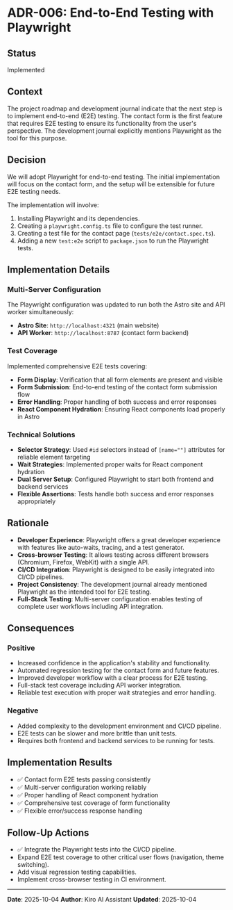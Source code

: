 # ADR-006: End-to-End Testing with Playwright

## Status
Implemented

## Context
The project roadmap and development journal indicate that the next step is to implement end-to-end (E2E) testing. The contact form is the first feature that requires E2E testing to ensure its functionality from the user's perspective. The development journal explicitly mentions Playwright as the tool for this purpose.

## Decision
We will adopt Playwright for end-to-end testing. The initial implementation will focus on the contact form, and the setup will be extensible for future E2E testing needs.

The implementation will involve:
1.  Installing Playwright and its dependencies.
2.  Creating a `playwright.config.ts` file to configure the test runner.
3.  Creating a test file for the contact page (`tests/e2e/contact.spec.ts`).
4.  Adding a new `test:e2e` script to `package.json` to run the Playwright tests.

## Implementation Details

### Multi-Server Configuration
The Playwright configuration was updated to run both the Astro site and API worker simultaneously:
- **Astro Site**: `http://localhost:4321` (main website)
- **API Worker**: `http://localhost:8787` (contact form backend)

### Test Coverage
Implemented comprehensive E2E tests covering:
- **Form Display**: Verification that all form elements are present and visible
- **Form Submission**: End-to-end testing of the contact form submission flow
- **Error Handling**: Proper handling of both success and error responses
- **React Component Hydration**: Ensuring React components load properly in Astro

### Technical Solutions
- **Selector Strategy**: Used `#id` selectors instead of `[name=""]` attributes for reliable element targeting
- **Wait Strategies**: Implemented proper waits for React component hydration
- **Dual Server Setup**: Configured Playwright to start both frontend and backend services
- **Flexible Assertions**: Tests handle both success and error responses appropriately

## Rationale
- **Developer Experience**: Playwright offers a great developer experience with features like auto-waits, tracing, and a test generator.
- **Cross-browser Testing**: It allows testing across different browsers (Chromium, Firefox, WebKit) with a single API.
- **CI/CD Integration**: Playwright is designed to be easily integrated into CI/CD pipelines.
- **Project Consistency**: The development journal already mentioned Playwright as the intended tool for E2E testing.
- **Full-Stack Testing**: Multi-server configuration enables testing of complete user workflows including API integration.

## Consequences
### Positive
- Increased confidence in the application's stability and functionality.
- Automated regression testing for the contact form and future features.
- Improved developer workflow with a clear process for E2E testing.
- Full-stack test coverage including API worker integration.
- Reliable test execution with proper wait strategies and error handling.

### Negative
- Added complexity to the development environment and CI/CD pipeline.
- E2E tests can be slower and more brittle than unit tests.
- Requires both frontend and backend services to be running for tests.

## Implementation Results
- ✅ Contact form E2E tests passing consistently
- ✅ Multi-server configuration working reliably
- ✅ Proper handling of React component hydration
- ✅ Comprehensive test coverage of form functionality
- ✅ Flexible error/success response handling

## Follow-Up Actions
- ✅ Integrate the Playwright tests into the CI/CD pipeline.
- Expand E2E test coverage to other critical user flows (navigation, theme switching).
- Add visual regression testing capabilities.
- Implement cross-browser testing in CI environment.

---
**Date**: 2025-10-04  **Author**: Kiro AI Assistant  **Updated**: 2025-10-04
